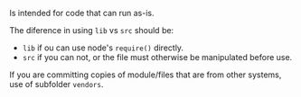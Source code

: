 Is intended for code that can run as-is.

The diference in using `lib` vs `src` should be:

- `lib` if ou can use node's `require()` directly.
- `src` if you can not, or the file must otherwise be manipulated before use.

If you are committing copies of module/files that are from other systems, use of subfolder `vendors`.